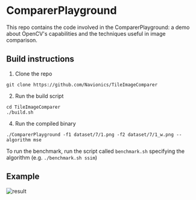 # ComparerPlayground
This repo contains the code involved in the ComparerPlayground: a demo about OpenCV's capabilities and the techniques useful in image comparison.

## Build instructions
1. Clone the repo
```
git clone https://github.com/Navionics/TileImageComparer
```
2. Run the build script

```
cd TileImageComparer
./build.sh
```
4. Run the compiled binary
```
./ComparerPlayground -f1 dataset/7/1.png -f2 dataset/7/1_w.png --algorithm mse
```

To run the benchmark, run the script called `benchmark.sh` specifying the algorithm (e.g. `./benchmark.sh ssim`) 

## Example
![result](https://github.com/Navionics/TileImageComparer/assets/108278872/09d5caed-5e27-422c-bd08-eadd8a0d8c63)
